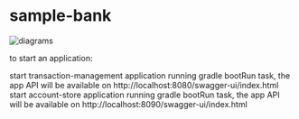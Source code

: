 # sample-bank

![diagrams](https://user-images.githubusercontent.com/48136939/204161361-dbf6f74b-1eae-4687-af95-73d5dc6997e2.jpg)

to start an application:

start transaction-management application running gradle bootRun task, the app API will be available on http://localhost:8080/swagger-ui/index.html
start account-store application running gradle bootRun task, the app API will be available on http://localhost:8090/swagger-ui/index.html

